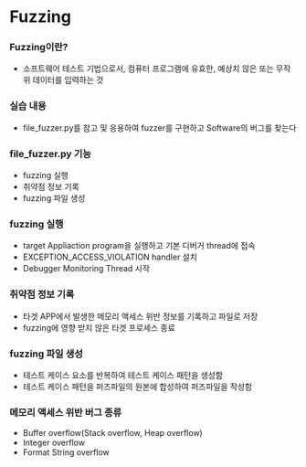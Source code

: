 # Fuzzing

### Fuzzing이란?

- 소프트웨어 테스트 기법으로서, 컴퓨터 프로그램에 유효한, 예상치 않은 또는 무작위 데이터를 입력하는 것

### 실습 내용

- file_fuzzer.py를 참고 및 응용하여 fuzzer를 구현하고 Software의 버그를 찾는다

### file_fuzzer.py 기능

- fuzzing 실행
- 취약점 정보 기록
- fuzzing 파일 생성

### fuzzing 실행

- target Appliaction program을 실행하고 기본 디버거 thread에 접속
- EXCEPTION_ACCESS_VIOLATION handler 설치
- Debugger Monitoring Thread 시작

### 취약점 정보 기록

- 타겟 APP에서 발생한 메모리 액세스 위반 정보를 기록하고 파일로 저장
- fuzzing에 영향 받지 않은 타겟 프로세스 종료

### fuzzing 파일 생성

- 테스트 케이스 요소를 반복하여 테스트 케이스 패턴을 생성함
- 테스트 케이스 패턴을 퍼즈파일의 원본에 합성하여 퍼즈파일을 작성함

### 메모리 액세스 위반 버그 종류

- Buffer overflow(Stack overflow, Heap overflow)
- Integer overflow
- Format String overflow
